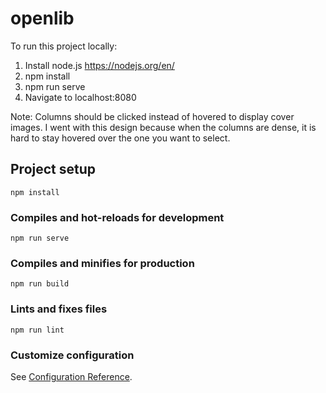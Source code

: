 # openlib

To run this project locally:
1. Install node.js https://nodejs.org/en/
2. npm install
3. npm run serve
4. Navigate to localhost:8080

Note: Columns should be clicked instead of hovered to display cover images. I went
with this design because when the columns are dense, it is hard to stay hovered 
over the one you want to select.

## Project setup
```
npm install
```

### Compiles and hot-reloads for development
```
npm run serve
```

### Compiles and minifies for production
```
npm run build
```

### Lints and fixes files
```
npm run lint
```

### Customize configuration
See [Configuration Reference](https://cli.vuejs.org/config/).
